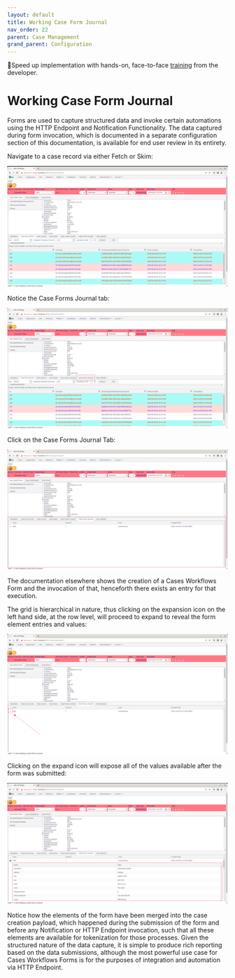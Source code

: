 ```yaml
---
layout: default
title: Working Case Form Journal
nav_order: 22
parent: Case Management
grand_parent: Configuration
---
```


🚀Speed up implementation with hands-on, face-to-face [training](https://www.jube.io/jube-training) from the developer.

# Working Case Form Journal
Forms are used to capture structured data and invoke certain automations using the HTTP Endpoint and Notification Functionality.  The data captured during form invocation, which is documented in a separate configuration section of this documentation,  is available for end user review in its entirety.

Navigate to a case record via either Fetch or Skim:

![Image](CaseToNavigateToCaseFormsJournal.png)

Notice the Case Forms Journal tab:

![Image](LocationOfCaseFormsJournal.png)

Click on the Case Forms Journal Tab:

![Image](ExposedCaseFormsJournalTab.png)

The documentation elsewhere shows the creation of a Cases Workflows Form and the invocation of that, henceforth there exists an entry for that execution.

The grid is hierarchical in nature, thus clicking on the expansion icon on the left hand side, at the row level, will proceed to expand to reveal the form element entries and values:

![Image](LocationOfExpandForGrid.png)

Clicking on the expand icon will expose all of the values available after the form was submitted:

![Image](ExpandedCasesFormValues.png)

Notice how the elements of the form have been merged into the case creation payload, which happened during the submission of the form and before any Notification or HTTP Endpoint invocation,  such that all these elements are available for tokenization for those processes.  Given the structured nature of the data capture,  it is simple to produce rich reporting based on the data submissions,  although the most powerful use case for Cases Workflows Forms is for the purposes of integration and automation via HTTP Endpoint.